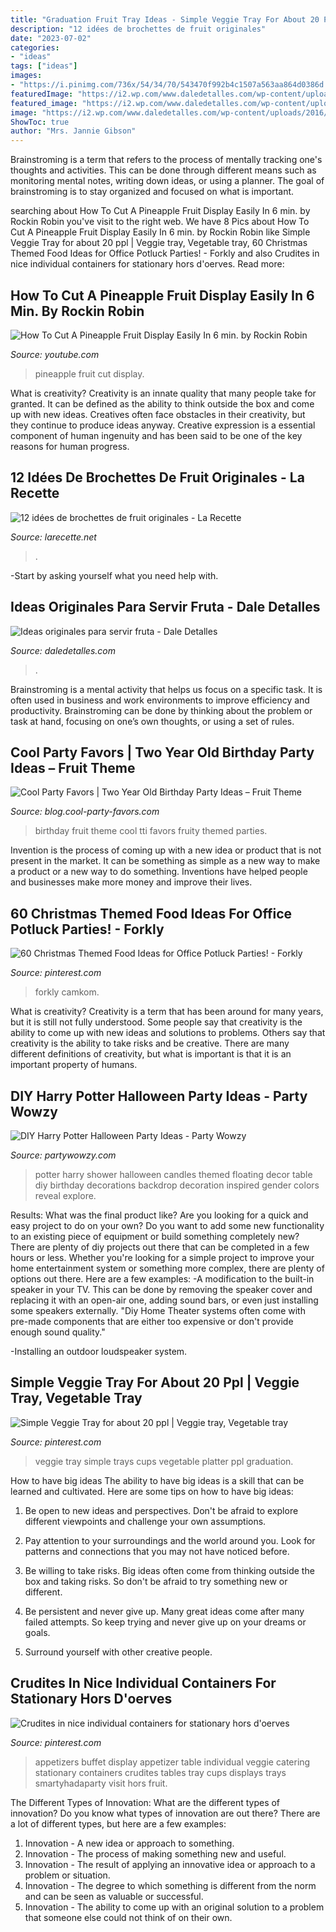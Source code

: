 ```yaml
---
title: "Graduation Fruit Tray Ideas - Simple Veggie Tray For About 20 Ppl"
description: "12 idées de brochettes de fruit originales"
date: "2023-07-02"
categories:
- "ideas"
tags: ["ideas"]
images:
- "https://i.pinimg.com/736x/54/34/70/543470f992b4c1507a563aa864d0386d.jpg"
featuredImage: "https://i2.wp.com/www.daledetalles.com/wp-content/uploads/2016/07/formas-de-servir-fruta1-e1469495089373.jpg"
featured_image: "https://i2.wp.com/www.daledetalles.com/wp-content/uploads/2016/07/formas-de-servir-fruta1-e1469495089373.jpg"
image: "https://i2.wp.com/www.daledetalles.com/wp-content/uploads/2016/07/formas-de-servir-fruta1-e1469495089373.jpg"
ShowToc: true
author: "Mrs. Jannie Gibson"
---
```



Brainstroming is a term that refers to the process of mentally tracking one's thoughts and activities. This can be done through different means such as monitoring mental notes, writing down ideas, or using a planner. The goal of brainstroming is to stay organized and focused on what is important.

	

		
searching about How To Cut A Pineapple Fruit Display Easily In 6 min. by Rockin Robin you've visit to the right web. We have 8 Pics about How To Cut A Pineapple Fruit Display Easily In 6 min. by Rockin Robin like Simple Veggie Tray for about 20 ppl | Veggie tray, Vegetable tray, 60 Christmas Themed Food Ideas for Office Potluck Parties! - Forkly and also Crudites in nice individual containers for stationary hors d&#039;oerves. Read more:
		
    
## How To Cut A Pineapple Fruit Display Easily In 6 Min. By Rockin Robin

<img loading=lazy src="https://i.ytimg.com/vi/3o5TKzk-rcE/maxresdefault.jpg" onerror="this.onerror=null;this.src='https://tse1.mm.bing.net/th?id=OIP.sjh5YdGlrDrzgQsmOac0zwHaEK&amp;pid=15.1';" alt="How To Cut A Pineapple Fruit Display Easily In 6 min. by Rockin Robin">

_Source: youtube.com_

>pineapple fruit cut display. 

	

What is creativity?
Creativity is an innate quality that many people take for granted. It can be defined as the ability to think outside the box and come up with new ideas. Creatives often face obstacles in their creativity, but they continue to produce ideas anyway. Creative expression is a essential component of human ingenuity and has been said to be one of the key reasons for human progress.

    
## 12 Idées De Brochettes De Fruit Originales - La Recette

<img loading=lazy src="http://larecette.net/wp-content/uploads/2015/03/11070737_10152803680807825_9160589441016240271_n.jpg" onerror="this.onerror=null;this.src='https://tse1.mm.bing.net/th?id=OIP.8ebVvk2LQVT_ag74HHXfTQHaLH&amp;pid=15.1';" alt="12 idées de brochettes de fruit originales - La Recette">

_Source: larecette.net_

>. 

	

-Start by asking yourself what you need help with.

    
## Ideas Originales Para Servir Fruta - Dale Detalles

<img loading=lazy src="https://i2.wp.com/www.daledetalles.com/wp-content/uploads/2016/07/formas-de-servir-fruta1-e1469495089373.jpg" onerror="this.onerror=null;this.src='https://tse3.mm.bing.net/th?id=OIP.19gXTzwkjDJ3MAm1RsDP-AHaHh&amp;pid=15.1';" alt="Ideas originales para servir fruta - Dale Detalles">

_Source: daledetalles.com_

>. 

	

Brainstroming is a mental activity that helps us focus on a specific task. It is often used in business and work environments to improve efficiency and productivity. Brainstroming can be done by thinking about the problem or task at hand, focusing on one’s own thoughts, or using a set of rules.

    
## Cool Party Favors | Two Year Old Birthday Party Ideas – Fruit Theme

<img loading=lazy src="http://blog.cool-party-favors.com/wp-content/uploads/2015/02/Fruit-Theme-Birthday-Party1-1024x893.jpg" onerror="this.onerror=null;this.src='https://tse4.mm.bing.net/th?id=OIP.VI5bw-xjvqAZKCV_xPVkygHaGd&amp;pid=15.1';" alt="Cool Party Favors | Two Year Old Birthday Party Ideas – Fruit Theme">

_Source: blog.cool-party-favors.com_

>birthday fruit theme cool tti favors fruity themed parties. 

	

Invention is the process of coming up with a new idea or product that is not present in the market. It can be something as simple as a new way to make a product or a new way to do something. Inventions have helped people and businesses make more money and improve their lives.

    
## 60 Christmas Themed Food Ideas For Office Potluck Parties! - Forkly

<img loading=lazy src="https://i.pinimg.com/736x/54/34/70/543470f992b4c1507a563aa864d0386d.jpg" onerror="this.onerror=null;this.src='https://tse2.mm.bing.net/th?id=OIP.yhm20Uuo4R5XLcO_DnmMmwHaE1&amp;pid=15.1';" alt="60 Christmas Themed Food Ideas for Office Potluck Parties! - Forkly">

_Source: pinterest.com_

>forkly camkom. 

	

What is creativity?
Creativity is a term that has been around for many years, but it is still not fully understood. Some people say that creativity is the ability to come up with new ideas and solutions to problems. Others say that creativity is the ability to take risks and be creative. There are many different definitions of creativity, but what is important is that it is an important property of humans.

    
## DIY Harry Potter Halloween Party Ideas - Party Wowzy

<img loading=lazy src="https://partywowzy.com/wp-content/uploads/2019/06/Floating-Candles.jpg" onerror="this.onerror=null;this.src='https://tse2.mm.bing.net/th?id=OIP.xtfV1EAG1Kdf0jCKyYOXkgHaNK&amp;pid=15.1';" alt="DIY Harry Potter Halloween Party Ideas - Party Wowzy">

_Source: partywowzy.com_

>potter harry shower halloween candles themed floating decor table diy birthday decorations backdrop decoration inspired gender colors reveal explore. 

	

Results: What was the final product like?
Are you looking for a quick and easy project to do on your own? Do you want to add some new functionality to an existing piece of equipment or build something completely new? There are plenty of diy projects out there that can be completed in a few hours or less. Whether you're looking for a simple project to improve your home entertainment system or something more complex, there are plenty of options out there. Here are a few examples: 
-A modification to the built-in speaker in your TV. This can be done by removing the speaker cover and replacing it with an open-air one, adding sound bars, or even just installing some speakers externally.
"Diy Home Theater systems often come with pre-made components that are either too expensive or don't provide enough sound quality."

-Installing an outdoor loudspeaker system.

    
## Simple Veggie Tray For About 20 Ppl | Veggie Tray, Vegetable Tray

<img loading=lazy src="https://i.pinimg.com/736x/03/86/bd/0386bdc89b86120ba3a348991ef10fee--veggie-tray-graduation-ideas.jpg" onerror="this.onerror=null;this.src='https://tse1.mm.bing.net/th?id=OIP.RunoRxUA9Us6d0k83UmrBQCzEs&amp;pid=15.1';" alt="Simple Veggie Tray for about 20 ppl | Veggie tray, Vegetable tray">

_Source: pinterest.com_

>veggie tray simple trays cups vegetable platter ppl graduation. 

	

How to have big ideas
The ability to have big ideas is a skill that can be learned and cultivated. Here are some tips on how to have big ideas:
1. Be open to new ideas and perspectives. Don't be afraid to explore different viewpoints and challenge your own assumptions.

2. Pay attention to your surroundings and the world around you. Look for patterns and connections that you may not have noticed before.

3. Be willing to take risks. Big ideas often come from thinking outside the box and taking risks. So don't be afraid to try something new or different.

4. Be persistent and never give up. Many great ideas come after many failed attempts. So keep trying and never give up on your dreams or goals.

5. Surround yourself with other creative people.

    
## Crudites In Nice Individual Containers For Stationary Hors D&#039;oerves

<img loading=lazy src="https://i.pinimg.com/736x/be/64/30/be6430e117e57b941f9d1b539f0f3534.jpg" onerror="this.onerror=null;this.src='https://tse2.mm.bing.net/th?id=OIP.-rQIONBGftOLEhYRra7FFQAAAA&amp;pid=15.1';" alt="Crudites in nice individual containers for stationary hors d&#039;oerves">

_Source: pinterest.com_

>appetizers buffet display appetizer table individual veggie catering stationary containers crudites tables tray cups displays trays smartyhadaparty visit hors fruit. 

	

The Different Types of Innovation: What are the different types of innovation?
Do you know what types of innovation are out there? There are a lot of different types, but here are a few examples: 
1. Innovation - A new idea or approach to something. 
2. Innovation - The process of making something new and useful. 
3. Innovation - The result of applying an innovative idea or approach to a problem or situation. 
4. Innovation - The degree to which something is different from the norm and can be seen as valuable or successful. 
5. Innovation - The ability to come up with an original solution to a problem that someone else could not think of on their own.

